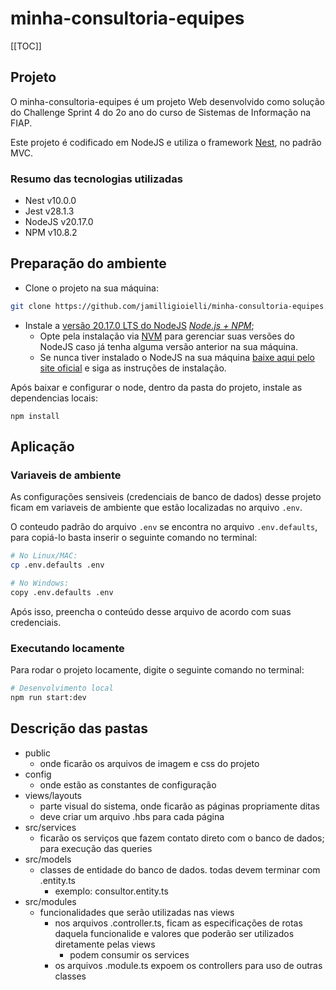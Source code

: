 # minha-consultoria-equipes

[[TOC]]

## Projeto

O minha-consultoria-equipes é um projeto Web desenvolvido como solução do Challenge Sprint 4 do 2o ano do curso de Sistemas de Informação na FIAP.

Este projeto é codificado em NodeJS e utiliza o framework [Nest](https://github.com/nestjs/nest), no padrão MVC.

### Resumo das tecnologias utilizadas

- Nest v10.0.0
- Jest v28.1.3
- NodeJS v20.17.0
- NPM v10.8.2

## Preparação do ambiente

- Clone o projeto na sua máquina:

```bash
git clone https://github.com/jamilligioielli/minha-consultoria-equipes.git
```

- Instale a [versão 20.17.0 LTS do NodeJS](https://nodejs.org/download/release/v20.17.0/) *[*Node.js + NPM*](https://nodejs.dev/en/learn/how-to-install-nodejs/)*;
  - Opte pela instalação via [NVM](https://github.com/nvm-sh/nvm) para gerenciar suas versões do NodeJS caso já tenha alguma versão anterior na sua máquina.
  - Se nunca tiver instalado o NodeJS na sua máquina [baixe aqui pelo site oficial](https://nodejs.org/en/download/prebuilt-installer) e siga as instruções de instalação.

Após baixar e configurar o node, dentro da pasta do projeto, instale as dependencias locais:

`npm install`

## Aplicação

### Variaveis de ambiente

As configurações sensiveis (credenciais de banco de dados) desse projeto ficam em variaveis de ambiente que estão localizadas no arquivo `.env`.

O conteudo padrão do arquivo `.env` se encontra no arquivo `.env.defaults`, para copiá-lo basta inserir o seguinte comando no terminal:

```bash
# No Linux/MAC:
cp .env.defaults .env

# No Windows:
copy .env.defaults .env
```

Após isso, preencha o conteúdo desse arquivo de acordo com suas credenciais.

### Executando locamente

Para rodar o projeto locamente, digite o seguinte comando no terminal:

```bash
# Desenvolvimento local
npm run start:dev

```

## Descrição das pastas

- public
  - onde ficarão os arquivos de imagem e css do projeto
- config
  - onde estão as constantes de configuração
- views/layouts
  - parte visual do sistema, onde ficarão as páginas propriamente ditas
  - deve criar um arquivo .hbs para cada página
- src/services
  - ficarão os serviços que fazem contato direto com o banco de dados; para execução das queries
- src/models
  - classes de entidade do banco de dados. todas devem terminar com .entity.ts
    - exemplo: consultor.entity.ts
- src/modules
  - funcionalidades que serão utilizadas nas views
    - nos arquivos .controller.ts, ficam as especificações de rotas daquela funcionalide e valores que poderão ser utilizados diretamente pelas views
      - podem consumir os services
    - os arquivos .module.ts expoem os controllers para uso de outras classes
